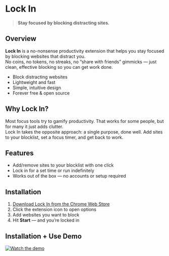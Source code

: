# Lock In

> **Stay focused by blocking distracting sites.**

## Overview
**Lock In** is a no-nonsense productivity extension that helps you stay focused by blocking websites that distract you.  
No coins, no tokens, no streaks, no “share with friends” gimmicks — just clean, effective blocking so you can get work done.

- Block distracting websites
- Lightweight and fast
- Simple, intuitive design
- Forever free & open source

## Why Lock In?
Most focus tools try to gamify productivity. That works for some people, but for many it just adds clutter.  
Lock In takes the opposite approach: a single purpose, done well. Add sites to your blocklist, set a focus timer, and get back to work.

## Features
- Add/remove sites to your blocklist with one click
- Lock in for a set time or run indefinitely
- Works out of the box — no accounts or setup required

## Installation
1. [Download Lock In from the Chrome Web Store](https://chromewebstore.google.com/detail/dbjfgnmlilgcaoiiljglagjkpfpmleae?utm_source=item-share-cb)
2. Click the extension icon to open options
3. Add websites you want to block
4. Hit **Start** — and you’re locked in

## Installation + Use Demo

[![Watch the demo](https://img.youtube.com/vi/pSFS_Z2HBFI/maxresdefault.jpg)](https://youtu.be/pSFS_Z2HBFI)